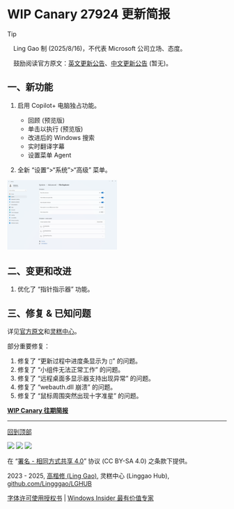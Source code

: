 <SPAN ID = 'HEAD'/>

# WIP Canary 27924 更新简报

> [!TIP]
>
> &emsp;Ling Gao 制 (2025/8/16)，不代表 Microsoft 公司立场、态度。
>
> &emsp;鼓励阅读官方原文：[英文更新公告](https://blogs.windows.com/windows-insider/2025/08/14/announcing-windows-11-insider-preview-build-27924-canary-channel)、[中文更新公告]() (暂无)。

## 一、新功能

1. 启用 Copilot+ 电脑独占功能。
   - 回顾 (预览版)
   - 单击以执行 (预览版)
   - 改进后的 Windows 搜索
   - 实时翻译字幕
   - 设置菜单 Agent

2. 全新 “设置”>“系统”>“高级” 菜单。

<img src="Images/27924_1.png" width = "50%" />

## 二、变更和改进

1. 优化了 “指针指示器” 功能。

## 三、修复 & 已知问题

详见[官方原文](https://blogs.windows.com/windows-insider/2025/08/14/announcing-windows-11-insider-preview-build-27924-canary-channel)和[灵糕中心](https://github.com/Lingggao/LGHUB)。

部分重要修复：

1. 修复了 “更新过程中进度条显示为 ▯” 的问题。
2. 修复了 “小组件无法正常工作” 的问题。
3. 修复了 “远程桌面多显示器支持出现异常” 的问题。
4. 修复了 “webauth.dll 崩溃” 的问题。
5. 修复了 “鼠标周围突然出现十字准星” 的问题。

[**WIP Canary 往期简报**](Documents/Canary_Previous)

---

[回到顶部](#HEAD)

<img src="https://mirrors.creativecommons.org/presskit/icons/cc.xlarge.png" width = "3%" /> <img src="https://mirrors.creativecommons.org/presskit/icons/by.xlarge.png" width = "3%" /> <img src="https://mirrors.creativecommons.org/presskit/icons/sa.xlarge.png" width = "3%" />

在 “[署名 - 相同方式共享 4.0](https://creativecommons.org/licenses/by-sa/4.0/legalcode.zh-Hans)” 协议 (CC BY-SA 4.0) 之条款下提供。

2023 - 2025, [高楷修 (Ling Gao)](https://github.com/Lingggao), 灵糕中心 (Linggao Hub), [github.com/Lingggao/LGHUB](https://github.com/Lingggao/LGHUB)

[字体许可使用授权书](Images/字体许可使用授权书.png) | [Windows Insider 最有价值专家](https://github.com/Lingggao/LGHUB/blob/main/Images/Windows%20Insider%20MVP.png?raw=true)